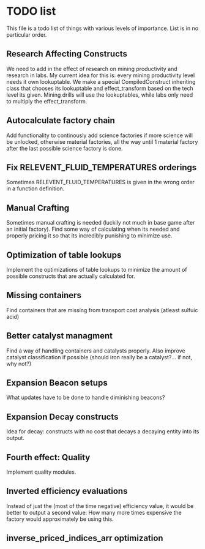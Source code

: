 # TODO list

This file is a todo list of things with various levels of importance. List is in no particular order.

## Research Affecting Constructs

We need to add in the effect of research on mining productivity and research in labs. My current idea for this is: every mining productivity level needs it own lookuptable. We make a special CompiledConstruct inheriting class that chooses its lookuptable and effect_transform based on the tech level its given. Mining drills will use the lookuptables, while labs only need to multiply the effect_transform.

## Autocalculate factory chain

Add functionality to continously add science factories if more science will be unlocked, otherwise material factories, all the way until 1 material factory after the last possible science factory is done.

## Fix RELEVENT_FLUID_TEMPERATURES orderings

Sometimes RELEVENT_FLUID_TEMPERATURES is given in the wrong order in a function definition.

## Manual Crafting

Sometimes manual crafting is needed (luckily not much in base game after an initial factory). Find some way of calculating when its needed and properly pricing it so that its incredibly punishing to minimize use.

## Optimization of table lookups

Implement the optimizations of table lookups to minimize the amount of possible constructs that are actually calculated for.

## Missing containers

Find containers that are missing from transport cost analysis (atleast sulfuic acid)

## Better catalyst managment

Find a way of handling containers and catalysts properly. Also improve catalyst classification if possible (should iron really be a catalyst?... if not, why not?)

## Expansion Beacon setups

What updates have to be done to handle diminishing beacons?

## Expansion Decay constructs

Idea for decay: constructs with no cost that decays a decaying entity into its output.

## Fourth effect: Quality

Implement quality modules.

## Inverted efficiency evaluations

Instead of just the (most of the time negative) efficiency value, it would be better to output a second value: How many more times expensive the factory would approximately be using this.

## inverse_priced_indices_arr optimization


